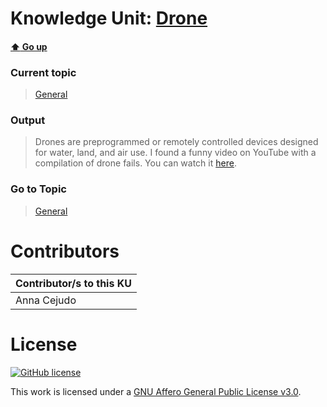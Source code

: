 # Knowledge Unit: [Drone](../../knowledge_units/general/drone.md)

#### [:arrow_up: Go up](../../topics/general.md)
### Current topic
> [General](../../topics/general.md)
### Output
> Drones are preprogrammed or remotely controlled devices designed for water, land, and air use. I found a funny video on YouTube with a compilation of drone fails. You can watch it [here](https://www.youtube.com/watch?v=ljC_-l5yN8w).
### Go to Topic
> [General](../../topics/general.md)


# Contributors

| Contributor/s to this KU |
| - | 
| Anna Cejudo |

# License
[![GitHub license](https://img.shields.io/github/license/inbrainz/cerebro)](https://github.com/inbrainz/cerebro/blob/master/LICENSE)

This work is licensed under a [GNU Affero General Public License v3.0](https://www.gnu.org/licenses/agpl-3.0.txt).